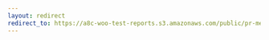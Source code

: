 ```yaml
---
layout: redirect
redirect_to: https://a8c-woo-test-reports.s3.amazonaws.com/public/pr-merge/39673/api/index.html
---
```

